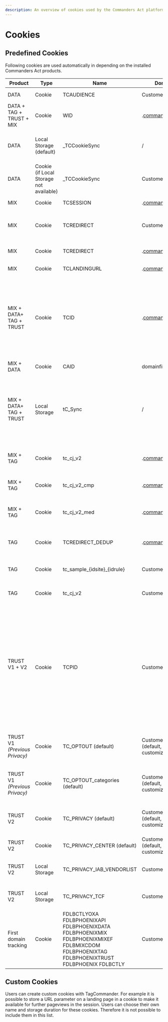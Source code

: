 ```yaml
---
description: An overview of cookies used by the Commanders Act platform.
---
```


# Cookies

## Predefined Cookies

Following cookies are used automatically in depending on the installed Commanders Act products.

| Product                                             | Type                                    | Name                                                                                                                                        | Domain                                       | Lifetime  | Value                                                              | Owner          | Storage purpose                                                                                                                                                                                                                                                                                                                                                                                                                                                                                                |
| --------------------------------------------------- | --------------------------------------- | ------------------------------------------------------------------------------------------------------------------------------------------- | -------------------------------------------- | --------- | ------------------------------------------------------------------ | -------------- | -------------------------------------------------------------------------------------------------------------------------------------------------------------------------------------------------------------------------------------------------------------------------------------------------------------------------------------------------------------------------------------------------------------------------------------------------------------------------------------------------------------- |
| DATA                                                | Cookie                                  | TCAUDIENCE                                                                                                                                  | Customer domain                              | 365  days | Audience segment storage.                                          | Commanders Act | Used to store the user segment for user targeting.                                                                                                                                                                                                                                                                                                                                                                                                                                                             |
| DATA + TAG + TRUST + MIX                            | Cookie                                  | WID                                                                                                                                         | .[commander1.com](http://commander1.com/)    | Session   | DataCommander session ID.                                          | Commanders Act | Used to identify when the browser is closed in order to split page views into multiple functional sessions.                                                                                                                                                                                                                                                                                                                                                                                                    |
| DATA                                                | Local Storage (default)                 | \_TCCookieSync                                                                                                                              | /                                            | /         | Last cookie sync date.                                             | Commanders Act | Used to store the date of the last cookie synchronisation with the partner (set in local storage by default, and cookie if local storage not available).                                                                                                                                                                                                                                                                                                                                                       |
| DATA                                                | Cookie (if Local Storage not available) | \_TCCookieSync                                                                                                                              | Customer domain                              | 365  days | Last cookie sync date.                                             | Commanders Act | Used to store the date of the last cookie synchronisation with the partner (set in local storage by default, and cookie if local storage not available).                                                                                                                                                                                                                                                                                                                                                       |
| MIX                                                 | Cookie                                  | TCSESSION                                                                                                                                   | .[commander1.com](http://commander1.com/)    | Session   | MixCommander session ID.                                           | Commanders Act | Used to calculate MIX metrics based on the session.                                                                                                                                                                                                                                                                                                                                                                                                                                                            |
| MIX                                                 | Cookie                                  | TCREDIRECT                                                                                                                                  | Customer domain                              | Session   | <p>MixCommander redirect flag.<br><br></p>                         | Commanders Act | Used to deduplicate clicks (if redirect, just store the page view and ignore the click).                                                                                                                                                                                                                                                                                                                                                                                                                       |
| MIX                                                 | Cookie                                  | TCREDIRECT                                                                                                                                  | .[commander1.com](http://commander1.com/)    | Session   | MixCommander redirect flag.                                        | Commanders Act | Used to deduplicate clicks (if redirect, just store the page view and ignore the click).                                                                                                                                                                                                                                                                                                                                                                                                                       |
| MIX                                                 | Cookie                                  | TCLANDINGURL                                                                                                                                | .[commander1.com](http://commander1.com/)    | Session   | Landing page URL.                                                  | Commanders Act | Used to store landing page URL for MIX raw data.                                                                                                                                                                                                                                                                                                                                                                                                                                                               |
| <p>MIX + DATA+ TAG + <br>TRUST</p>                  | Cookie                                  | TCID                                                                                                                                        | .[commander1.com](http://commander1.com/)    | 365 days  | Commanders Act ID.                                                 | Commanders Act | Visitor identifier used to compute deduplicated statistics per user (for campaign and on-site tracking, segmentation, ...). TrustCommander uses this cookie to measure statistics for privacy banner performance after a visitor provided consent. Before users provided consent TrustCommander uses the TCPID cookie to measure anonymous statistics for privacy banner.                                                                                                                                      |
| MIX + DATA                                          | Cookie                                  | CAID                                                                                                                                        | domainfirstClient                            | 365 days  | Commanders Act users ID                                            | Commanders Act | The CAID is the user identifier for cookie 1st                                                                                                                                                                                                                                                                                                                                                                                                                                                                 |
| <p>MIX + DATA+ TAG + <br>TRUST</p>                  | Local Storage                           | tC\_Sync                                                                                                                                    | /                                            | /         | Timestamp.                                                         | Commanders Act | Technical cookie that is used to store the timestamp of the last cookie sync that was performed for this user agent. A cookie sync matches the visitor ID of Commanders Act solutions (TCID) with the visitor ID of other solutions. Cookie sync is optional and can be deactivated by Commanders Act users via the Commanders Act support.                                                                                                                                                                    |
| MIX + TAG                                           | Cookie                                  | tc\_cj\_v2                                                                                                                                  | .[commander1.com](http://commander1.com/)    | 365 days  | Deduplication CJ storage ("\&chn=" and "\&src=" parameters)        | Commanders Act | Used for user customer journey storage for tag deduplication (channel and source storage).                                                                                                                                                                                                                                                                                                                                                                                                                     |
| MIX + TAG                                           | Cookie                                  | tc\_cj\_v2\_cmp                                                                                                                             | .[commander1.com](http://commander1.com/)    | 365 days  | Deduplication CJ storage ("\&cmp=" parameter).                     | Commanders Act | Used for user customer journey storage for tag deduplication (campaign storage).                                                                                                                                                                                                                                                                                                                                                                                                                               |
| MIX + TAG                                           | Cookie                                  | tc\_cj\_v2\_med                                                                                                                             | .[commander1.com](http://commander1.com/)    | 365 days  | Deduplication CJ storage ("\&med=" parameter).                     | Commanders Act | Used for user customer journey storage for tag deduplication (medium storage).                                                                                                                                                                                                                                                                                                                                                                                                                                 |
| TAG                                                 | Cookie                                  | TCREDIRECT\_DEDUP                                                                                                                           | .[commander1.com](http://commander1.com/)    | Session   | MIX redirect flag (used for deduplication).                        | Commanders Act | Used when the deduplication is based on MIX tracking (so the MIX tracking is taken into account and not the landing page tracking)                                                                                                                                                                                                                                                                                                                                                                             |
| TAG                                                 | Cookie                                  | tc\_sample\_{idsite}\_{idrule}                                                                                                              | Customer domain                              | 365 days  | Tag sampling done in the container rules.                          | Commanders Act | Used for visitor and session sampling in the TagCommander rules.                                                                                                                                                                                                                                                                                                                                                                                                                                               |
| TAG                                                 | Cookie                                  | tc\_cj\_v2                                                                                                                                  | Customer domain                              | 365 days  | Deduplication CJ storage ("\&chn=" and "\&src=" parameters).       | Commanders Act | Used for user customer journey storage for tag deduplication (channel and source storage).                                                                                                                                                                                                                                                                                                                                                                                                                     |
| <p>TRUST V1 + V2<br><em></em><br><em></em></p>      | Cookie                                  | TCPID                                                                                                                                       | Customer domain                              | 365 days  | TrustCommander ID.                                                 | Commanders Act | Used to identify visitors exposed to the privacy banner. TrustCommander uses this cookie to measure statistics for privacy banner usage until visitors provide consent for the TCID cookie. With this 2-cookie system, TrustCommander is the only CMP that has been granted the right of exemption from consent for statistical measurement by the French CNIL. [https://www.cnil.fr/fr/solutions-pour-les-cookies-de-mesure-daudience](https://www.cnil.fr/fr/solutions-pour-les-cookies-de-mesure-daudience) |
| <p>TRUST V1 <br><em>(Previous Privacy)</em><br></p> | Cookie                                  | TC\_OPTOUT (default)                                                                                                                        | Customer domain (default, can be customized) | 396 days  | Privacy: optin/optout user, privacy version and optin categories.  | Commanders Act | Used for user status storage (optin or optout) and Privacy banner display.                                                                                                                                                                                                                                                                                                                                                                                                                                     |
| <p>TRUST V1 <br><em>(Previous Privacy)</em></p>     | Cookie                                  | TC\_OPTOUT\_categories (default)                                                                                                            | Customer domain (default, can be customized) | 396 days  | Privacy optin categories.                                          | Commanders Act | Used to display the optin/optout categories in the Privacy Center if the user re-open it.                                                                                                                                                                                                                                                                                                                                                                                                                      |
| TRUST V2                                            | Cookie                                  | TC\_PRIVACY (default)                                                                                                                       | Customer domain (default, can be customized) | 396 days  | Privacy: optin/optout user, privacy version and optin categories.  | Commanders Act | Used for user status storage (optin or optout) and Privacy banner display.                                                                                                                                                                                                                                                                                                                                                                                                                                     |
| TRUST V2                                            | Cookie                                  | TC\_PRIVACY\_CENTER (default)                                                                                                               | Customer domain (default, can be customized) | 396 days  | Privacy optin categories.                                          | Commanders Act | Used to display the optin/optout categories in the Privacy Center if the user re-open it.                                                                                                                                                                                                                                                                                                                                                                                                                      |
| TRUST V2                                            | Local Storage                           | TC\_PRIVACY\_IAB\_VENDORLIST                                                                                                                | Customer domain                              | Unlimited | IAB Global Vendor List                                             | Commanders Act | Used to cache the IAB TCF Global Vendor List to optimise the response time of the IAB TCF consent API.                                                                                                                                                                                                                                                                                                                                                                                                         |
| TRUST V2                                            | Local Storage                           | TC\_PRIVACY\_TCF                                                                                                                            | Customer domain                              | Unlimited | IAB Global Vendor List                                             | Commanders Act | Used to cache the IAB TCF Consent API Response to optimise the response time of the APII.                                                                                                                                                                                                                                                                                                                                                                                                                      |
| First domain tracking                               | Cookie                                  | FDLBCTLYOXA FDLBPHOENIXAPI FDLBPHOENIXDATA FDLBPHOENIXMIX FDLBPHOENIXMIXEF FDLBMIXCDOM FDLBPHOENIXTAG FDLBPHOENIXTRUST FDLBPHOENIX FDLBCTLY | Customer domain                              | Session   | Technical cookies for load balancing purposes                      | Commanders Act | <p>Used for internal infrastructure dispatch.</p><p>Example value : s11|YNwyo|YNwxd</p>                                                                                                                                                                                                                                                                                                                                                                                                                        |

## Custom Cookies

Users can create custom cookies with TagCommander. For example it is possible to store a URL parameter on a landing page in a cookie to make it available for further pageviews in the session. Users can choose their own name and storage duration for these cookies. Therefore it is not possible to include them in this list.
